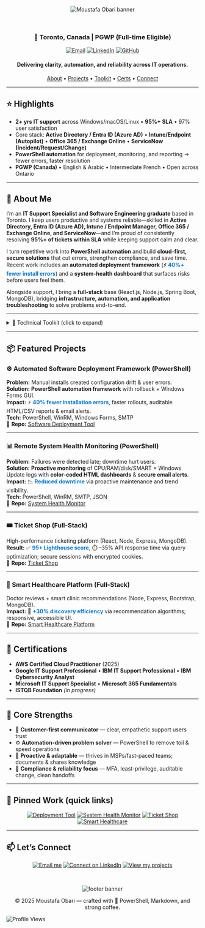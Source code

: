 <!-- Banner -->
<p align="center">
  <img src="https://capsule-render.vercel.app/api?type=waving&color=0:0078D4,100:FF6F61&height=200&section=header&text=Moustafa%20Obari%20👋&fontSize=45&fontColor=ffffff&animation=fadeIn&fontAlignY=35&desc=IT%20Support%20Specialist%20•%20PowerShell%20Automation%20•%20M365/Entra/Intune&descAlignY=55&descAlign=50" alt="Moustafa Obari banner"/>
</p>

<br>

<h3 align="center">📍 Toronto, Canada | PGWP (Full-time Eligible)</h3>

<p align="center">
  <a href="mailto:moustafaobari@gmail.com"><img alt="Email" src="https://img.shields.io/badge/Email-D14836?style=for-the-badge&logo=gmail&logoColor=white"></a>
  <a href="https://linkedin.com/in/moustafaobari"><img alt="LinkedIn" src="https://img.shields.io/badge/LinkedIn-0077B5?style=for-the-badge&logo=linkedin&logoColor=white"></a>
  <a href="https://github.com/MoustafaObari"><img alt="GitHub" src="https://img.shields.io/badge/GitHub-181717?style=for-the-badge&logo=github&logoColor=white"></a>
</p>

<h4 align="center">Delivering clarity, automation, and reliability across IT operations.</h4>

<p align="center">
  <a href="#-about-me">About</a> •
  <a href="#-featured-projects">Projects</a> •
  <a href="#technical-toolkit">Toolkit</a> •
  <a href="#-certifications">Certs</a> •
  <a href="#-lets-connect">Connect</a>
</p>

---

## ⭐ Highlights
- **2+ yrs IT support** across Windows/macOS/Linux • **95%+ SLA** • 97% user satisfaction  
- Core stack: **Active Directory / Entra ID (Azure AD)** • **Intune/Endpoint (Autopilot)** • **Office 365 / Exchange Online** • **ServiceNow (Incident/Request/Change)**  
- **PowerShell automation** for deployment, monitoring, and reporting → fewer errors, faster resolution  
- **PGWP (Canada)** • English & Arabic • Intermediate French • Open across Ontario  

---

## 🚀 About Me
I’m an **IT Support Specialist and Software Engineering graduate** based in Toronto. I keep users productive and systems reliable—skilled in **Active Directory, Entra ID (Azure AD), Intune / Endpoint Manager, Office 365 / Exchange Online, and ServiceNow**—and I’m proud of consistently resolving **95%+ of tickets within SLA** while keeping support calm and clear.

I turn repetitive work into **PowerShell automation** and build **cloud-first, secure solutions** that cut errors, strengthen compliance, and save time.  
Recent work includes an **automated deployment framework** (**⚡ <span style="color:#0078D4">40%+ fewer install errors</span>**) and a **system-health dashboard** that surfaces risks before users feel them.

Alongside support, I bring a **full-stack** base (React.js, Node.js, Spring Boot, MongoDB), bridging **infrastructure, automation, and application troubleshooting** to solve problems end-to-end.

---

<a id="technical-toolkit"></a>
<details><summary>🧠 Technical Toolkit (click to expand)</summary><br>

| Category | Tools |
|:--|:--|
| **IT Support & Systems** | `Active Directory`, `Entra ID / Azure AD`, `Intune / Endpoint Manager`, `Office 365 / Exchange Online`, `ServiceNow (Incident/Request/Change)` |
| **Automation & Scripting** | `PowerShell`, `Bash` *(reporting, bulk ops, compliance checks, scheduled tasks)* |
| **Cloud & DevOps** | `Azure`, `AWS (S3, EC2, RDS)`, `Docker`, `Kubernetes`, `GitHub Actions` |
| **Web Development** | `React.js`, `Node.js`, `Express.js`, `Spring Boot`, `Thymeleaf`, `REST APIs`, `JWT` |
| **Databases** | `MongoDB`, `MySQL`, `SQL Server`, `Oracle` |
| **Tools & Platforms** | `Git`, `Postman`, `VS Code`, `IntelliJ IDEA`, `Power BI`, `Jira`, `Wireshark` |

</details>

---

## 📦 Featured Projects

### ⚙️ Automated Software Deployment Framework (PowerShell)
**Problem:** Manual installs created configuration drift & user errors.  
**Solution:** **PowerShell automation framework** with rollback + Windows Forms GUI.  
**Impact:** ⚡ **<span style="color:#0078D4">40% fewer installation errors</span>**, faster rollouts, auditable HTML/CSV reports & email alerts.  
**Tech:** PowerShell, WinRM, Windows Forms, SMTP  
🔗 **Repo:** [Software Deployment Tool](https://github.com/MoustafaObari/SoftwareDeploymentTool)

---

### 📊 Remote System Health Monitoring (PowerShell)
**Problem:** Failures were detected late; downtime hurt users.  
**Solution:** **Proactive monitoring** of CPU/RAM/disk/SMART + Windows Update logs with **color-coded HTML dashboards** & **secure email alerts**.  
**Impact:** 📉 **<span style="color:#0078D4">Reduced downtime</span>** via proactive maintenance and trend visibility.  
**Tech:** PowerShell, WinRM, SMTP, JSON  
🔗 **Repo:** [System Health Monitor](https://github.com/MoustafaObari/SystemHealthMonitor)

---

### 🎟️ Ticket Shop (Full-Stack)
High-performance ticketing platform (React, Node, Express, MongoDB).  
**Result:** ✅ **<span style="color:#0078D4">95+ Lighthouse score</span>**, ⏱️ –35% API response time via query optimization; secure sessions with encrypted cookies.  
🔗 **Repo:** [Ticket Shop](https://github.com/MoustafaObari/ticketmaster)

---

### 🏥 Smart Healthcare Platform (Full-Stack)
Doctor reviews + smart clinic recommendations (Node, Express, Bootstrap, MongoDB).  
**Impact:** 🔎 **<span style="color:#0078D4">+30% discovery efficiency</span>** via recommendation algorithms; responsive, accessible UI.  
🔗 **Repo:** [Smart Healthcare Platform](https://github.com/MoustafaObari/healthcare-app)

---

## 🏅 Certifications
- **AWS Certified Cloud Practitioner** (2025)  
- **Google IT Support Professional** • **IBM IT Support Professional** • **IBM Cybersecurity Analyst**  
- **Microsoft IT Support Specialist** • **Microsoft 365 Fundamentals**  
- **ISTQB Foundation** *(in progress)*

---

## 🌟 Core Strengths
- 🤝 **Customer-first communicator** — clear, empathetic support users trust  
- ⚙️ **Automation-driven problem solver** — PowerShell to remove toil & speed operations  
- 🚀 **Proactive & adaptable** — thrives in MSPs/fast-paced teams; documents & shares knowledge  
- 🔐 **Compliance & reliability focus** — MFA, least-privilege, auditable change, clean handoffs

---

## 📌 Pinned Work (quick links)
<p align="center">
  <a href="https://github.com/MoustafaObari/SoftwareDeploymentTool"><img src="https://img.shields.io/badge/⚙️_Deployment_Tool-0078D4?style=for-the-badge&logo=powershell&logoColor=white" alt="Deployment Tool"></a>
  <a href="https://github.com/MoustafaObari/SystemHealthMonitor"><img src="https://img.shields.io/badge/📊_System_Health_Monitor-FF6F61?style=for-the-badge&logo=windows&logoColor=white" alt="System Health Monitor"></a>
  <a href="https://github.com/MoustafaObari/ticketmaster"><img src="https://img.shields.io/badge/🎟️_Ticket_Shop-F6C915?style=for-the-badge&logo=javascript&logoColor=black" alt="Ticket Shop"></a>
  <a href="https://github.com/MoustafaObari/healthcare-app"><img src="https://img.shields.io/badge/🏥_Smart_Healthcare-00A98F?style=for-the-badge&logo=node.js&logoColor=white" alt="Smart Healthcare"></a>
</p>

---

## 📫 Let’s Connect
<p align="center">
  <a href="mailto:moustafaobari@gmail.com"><img alt="Email me" src="https://img.shields.io/badge/Email_Me-FF6F61?style=for-the-badge&logo=gmail&logoColor=white"></a>
  <a href="https://linkedin.com/in/moustafaobari"><img alt="Connect on LinkedIn" src="https://img.shields.io/badge/Connect_on_LinkedIn-0077B5?style=for-the-badge&logo=linkedin&logoColor=white"></a>
  <a href="https://github.com/MoustafaObari"><img alt="View my projects" src="https://img.shields.io/badge/View_My_Projects-181717?style=for-the-badge&logo=github&logoColor=white"></a>
</p>

<br>

<p align="center">
  <img src="https://capsule-render.vercel.app/api?type=waving&color=0:FF6F61,100:0078D4&height=120&section=footer&text=💡⚡%20Turning%20IT%20challenges%20into%20automation%20that%20saves%20time%20and%20improves%20user%20experience.&fontSize=16&fontColor=ffffff&animation=fadeIn" alt="footer banner"/>
</p>

<p align="center">© 2025 Moustafa Obari — crafted with 💙 PowerShell, Markdown, and strong coffee.</p>

![Profile Views](https://komarev.com/ghpvc/?username=MoustafaObari&label=Profile%20Views&color=0078D4&style=flat-square)
